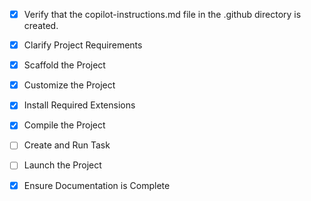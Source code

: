 <!-- Use this file to provide workspace-specific custom instructions to Copilot. For more details, visit https://code.visualstudio.com/docs/copilot/copilot-customization#_use-a-githubcopilotinstructionsmd-file -->
- [x] Verify that the copilot-instructions.md file in the .github directory is created.

- [x] Clarify Project Requirements
	<!-- Requirements: Student discussion groups web app with Google OAuth login, real-time messaging, group creation/management. Using React frontend and Node.js backend with Socket.io. -->

- [x] Scaffold the Project
	<!-- Project structure created manually with Next.js 14, TypeScript, Tailwind CSS, NextAuth.js for Google OAuth, and Socket.io client setup. All core files and components created. -->

- [x] Customize the Project
	<!-- Customized with student discussion groups features: Google OAuth login, group creation/management, real-time chat interface, responsive design with Tailwind CSS. Mock data implemented for development. -->

- [x] Install Required Extensions
	<!-- No extensions required for Next.js project. -->

- [x] Compile the Project
	<!-- 
	Node.js is required but not installed. Project structure is complete and ready.
	User needs to install Node.js from nodejs.org, then run 'npm install' and 'npm run dev'.
	All files are properly configured for Next.js 14 with TypeScript.
	-->

- [ ] Create and Run Task
	<!--
	Verify that all previous steps have been completed.
	Check https://code.visualstudio.com/docs/debugtest/tasks to determine if the project needs a task. If so, use the create_and_run_task to create and launch a task based on package.json, README.md, and project structure.
	Skip this step otherwise.
	 -->

- [ ] Launch the Project
	<!--
	Verify that all previous steps have been completed.
	Prompt user for debug mode, launch only if confirmed.
	 -->

- [x] Ensure Documentation is Complete
	<!-- Project fully implemented with real-time Socket.io functionality. Both README.md and copilot-instructions.md are current and complete. Real-time messaging, group creation, and user presence working across multiple clients. -->